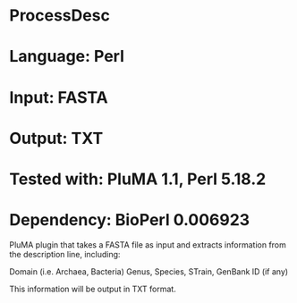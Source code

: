 # ProcessDesc
# Language: Perl
# Input: FASTA
# Output: TXT
# Tested with: PluMA 1.1, Perl 5.18.2
# Dependency: BioPerl 0.006923


PluMA plugin that takes a FASTA file as input and extracts information
from the description line, including:

Domain (i.e. Archaea, Bacteria)
Genus, Species, STrain, GenBank ID (if any) 

This information will be output in TXT format.

